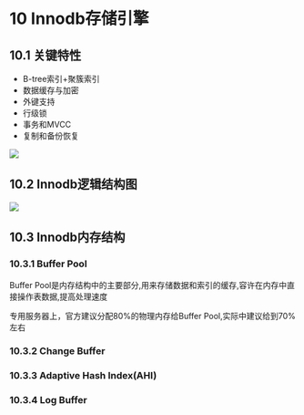 # 10 Innodb存储引擎

## 10.1 关键特性

- B-tree索引+聚簇索引
- 数据缓存与加密
- 外键支持
- 行级锁
- 事务和MVCC
- 复制和备份恢复

![](http://mysql317.oss-cn-beijing.aliyuncs.com/InnoDBStorageEngineFeatures.png)

## 10.2 Innodb逻辑结构图

![](http://mysql317.oss-cn-beijing.aliyuncs.com/innodb-architecture5.7.png)



## 10.3 Innodb内存结构

### 10.3.1 Buffer Pool

Buffer Pool是内存结构中的主要部分,用来存储数据和索引的缓存,容许在内存中直接操作表数据,提高处理速度

专用服务器上，官方建议分配80%的物理内存给Buffer Pool,实际中建议给到70%左右

### 10.3.2 Change Buffer

### 10.3.3 Adaptive Hash Index(AHI)

### 10.3.4 Log Buffer